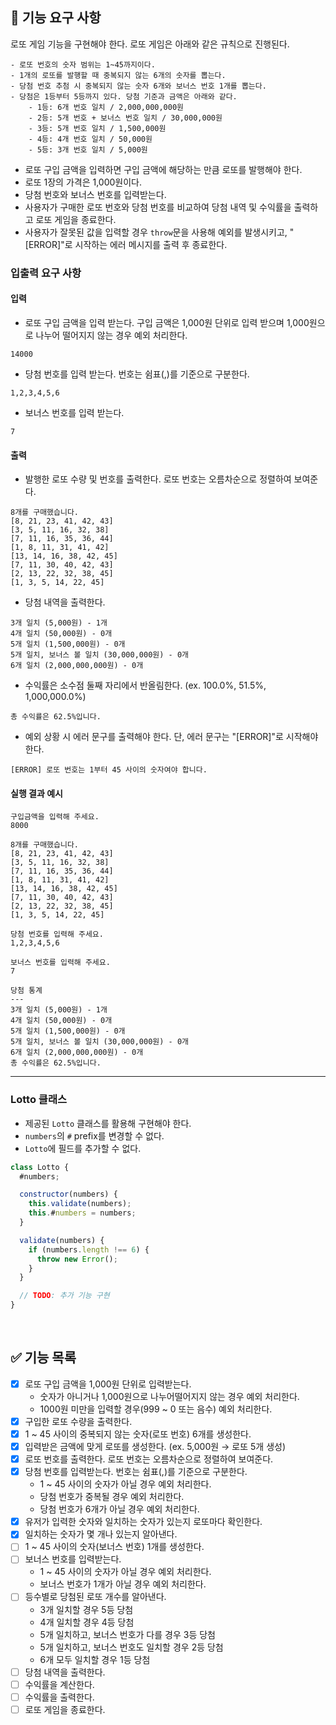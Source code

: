 ## 🚀 기능 요구 사항

로또 게임 기능을 구현해야 한다. 로또 게임은 아래와 같은 규칙으로 진행된다.

```
- 로또 번호의 숫자 범위는 1~45까지이다.
- 1개의 로또를 발행할 때 중복되지 않는 6개의 숫자를 뽑는다.
- 당첨 번호 추첨 시 중복되지 않는 숫자 6개와 보너스 번호 1개를 뽑는다.
- 당첨은 1등부터 5등까지 있다. 당첨 기준과 금액은 아래와 같다.
    - 1등: 6개 번호 일치 / 2,000,000,000원
    - 2등: 5개 번호 + 보너스 번호 일치 / 30,000,000원
    - 3등: 5개 번호 일치 / 1,500,000원
    - 4등: 4개 번호 일치 / 50,000원
    - 5등: 3개 번호 일치 / 5,000원
```

- 로또 구입 금액을 입력하면 구입 금액에 해당하는 만큼 로또를 발행해야 한다.
- 로또 1장의 가격은 1,000원이다.
- 당첨 번호와 보너스 번호를 입력받는다.
- 사용자가 구매한 로또 번호와 당첨 번호를 비교하여 당첨 내역 및 수익률을 출력하고 로또 게임을 종료한다.
- 사용자가 잘못된 값을 입력할 경우 `throw`문을 사용해 예외를 발생시키고, "[ERROR]"로 시작하는 에러 메시지를 출력 후 종료한다.

### 입출력 요구 사항

#### 입력

- 로또 구입 금액을 입력 받는다. 구입 금액은 1,000원 단위로 입력 받으며 1,000원으로 나누어 떨어지지 않는 경우 예외 처리한다.

```
14000
```

- 당첨 번호를 입력 받는다. 번호는 쉼표(,)를 기준으로 구분한다.

```
1,2,3,4,5,6
```

- 보너스 번호를 입력 받는다.

```
7
```

#### 출력

- 발행한 로또 수량 및 번호를 출력한다. 로또 번호는 오름차순으로 정렬하여 보여준다.

```
8개를 구매했습니다.
[8, 21, 23, 41, 42, 43]
[3, 5, 11, 16, 32, 38]
[7, 11, 16, 35, 36, 44]
[1, 8, 11, 31, 41, 42]
[13, 14, 16, 38, 42, 45]
[7, 11, 30, 40, 42, 43]
[2, 13, 22, 32, 38, 45]
[1, 3, 5, 14, 22, 45]
```

- 당첨 내역을 출력한다.

```
3개 일치 (5,000원) - 1개
4개 일치 (50,000원) - 0개
5개 일치 (1,500,000원) - 0개
5개 일치, 보너스 볼 일치 (30,000,000원) - 0개
6개 일치 (2,000,000,000원) - 0개
```

- 수익률은 소수점 둘째 자리에서 반올림한다. (ex. 100.0%, 51.5%, 1,000,000.0%)

```
총 수익률은 62.5%입니다.
```

- 예외 상황 시 에러 문구를 출력해야 한다. 단, 에러 문구는 "[ERROR]"로 시작해야 한다.

```
[ERROR] 로또 번호는 1부터 45 사이의 숫자여야 합니다.
```

#### 실행 결과 예시

```
구입금액을 입력해 주세요.
8000

8개를 구매했습니다.
[8, 21, 23, 41, 42, 43]
[3, 5, 11, 16, 32, 38]
[7, 11, 16, 35, 36, 44]
[1, 8, 11, 31, 41, 42]
[13, 14, 16, 38, 42, 45]
[7, 11, 30, 40, 42, 43]
[2, 13, 22, 32, 38, 45]
[1, 3, 5, 14, 22, 45]

당첨 번호를 입력해 주세요.
1,2,3,4,5,6

보너스 번호를 입력해 주세요.
7

당첨 통계
---
3개 일치 (5,000원) - 1개
4개 일치 (50,000원) - 0개
5개 일치 (1,500,000원) - 0개
5개 일치, 보너스 볼 일치 (30,000,000원) - 0개
6개 일치 (2,000,000,000원) - 0개
총 수익률은 62.5%입니다.
```

---

### Lotto 클래스

- 제공된 `Lotto` 클래스를 활용해 구현해야 한다.
- `numbers`의 `#` prefix를 변경할 수 없다.
- `Lotto`에 필드를 추가할 수 없다.

```javascript
class Lotto {
  #numbers;

  constructor(numbers) {
    this.validate(numbers);
    this.#numbers = numbers;
  }

  validate(numbers) {
    if (numbers.length !== 6) {
      throw new Error();
    }
  }

  // TODO: 추가 기능 구현
}
```

<br>

## ✅ 기능 목록

- [x] 로또 구입 금액을 1,000원 단위로 입력받는다.
  - 숫자가 아니거나 1,000원으로 나누어떨어지지 않는 경우 예외 처리한다.
  - 1000원 미만을 입력할 경우(999 ~ 0 또는 음수) 예외 처리한다.
- [x] 구입한 로또 수량을 출력한다.
- [x] 1 ~ 45 사이의 중복되지 않는 숫자(로또 번호) 6개를 생성한다.
- [x] 입력받은 금액에 맞게 로또를 생성한다. (ex. 5,000원 → 로또 5개 생성)
- [x] 로또 번호를 출력한다. 로또 번호는 오름차순으로 정렬하여 보여준다.
- [x] 당첨 번호를 입력받는다. 번호는 쉼표(,)를 기준으로 구분한다.
  - 1 ~ 45 사이의 숫자가 아닐 경우 예외 처리한다.
  - 당첨 번호가 중복될 경우 예외 처리한다.
  - 당첨 번호가 6개가 아닐 경우 예외 처리한다.
- [x] 유저가 입력한 숫자와 일치하는 숫자가 있는지 로또마다 확인한다.
- [x] 일치하는 숫자가 몇 개나 있는지 알아낸다.
- [ ] 1 ~ 45 사이의 숫자(보너스 번호) 1개를 생성한다.
- [ ] 보너스 번호를 입력받는다.
  - 1 ~ 45 사이의 숫자가 아닐 경우 예외 처리한다.
  - 보너스 번호가 1개가 아닐 경우 예외 처리한다.
- [ ] 등수별로 당첨된 로또 개수를 알아낸다.
  - 3개 일치할 경우 5등 당첨
  - 4개 일치할 경우 4등 당첨
  - 5개 일치하고, 보너스 번호가 다를 경우 3등 당첨
  - 5개 일치하고, 보너스 번호도 일치할 경우 2등 당첨
  - 6개 모두 일치할 경우 1등 당첨
- [ ] 당첨 내역을 출력한다.
- [ ] 수익률을 계산한다.
- [ ] 수익률을 출력한다.
- [ ] 로또 게임을 종료한다.
